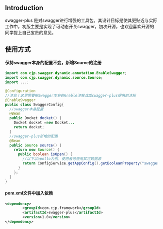 ## Introduction
swagger-plus 是对swagger进行增强的工具包，其设计目标是使其更贴近与实际工作中，初版主要是实现了可动态开关swagger，初次开源，也欢迎喜欢开源的同学提上自己宝贵的意见。

## 使用方式
#### 保持swagger本身的配置不变，新增Source的注册

```Java
import com.cjp.swagger.dynamic.annotation.EnableSwagger;
import com.cjp.swagger.dynamic.source.Source;
import ...;

@Configuration
//注意！这里需要把swagger本身的enable注解改成swagger-plus提供的注解
@EnableSwagger
public class SwaggerConfig{
  //swagger本身配置
  @Bean
  public Docket docket() {
    Docket docket =new Docket...
    return docket;
  }
  //swagger-plus新增的配置
  @Bean
  public Source source() {
    return new Source() {
      public boolean isOpen() {
        //以下以apollo为例，使用者可使用其它数据源
        return ConfigService.getAppConfig().getBooleanProperty("swagger.switch", true);
      }
    };
  }
}
```
#### pom.xml文件中加入依赖
```Xml
<dependency>
		<groupId>com.cjp.framework</groupId>
		<artifactId>swagger-plus</artifactId>
		<version>1.0</version>
</dependency>
